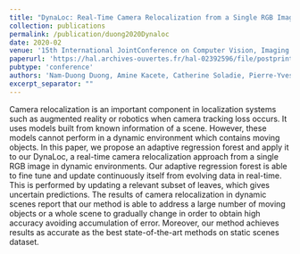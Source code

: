 ```yaml
---
title: "DynaLoc: Real-Time Camera Relocalization from a Single RGB Image in Dynamic Scenes based on an Adaptive Regression Forest"
collection: publications
permalink: /publication/duong2020Dynaloc
date: 2020-02
venue: '15th International JointConference on Computer Vision, Imaging and Computer Graphics Theory and Appli-cations, VISIGRAPP, 2020'
paperurl: 'https://hal.archives-ouvertes.fr/hal-02392596/file/postprint_visapp_id36_dynaloc.pdf'
pubtype: 'conference'
authors: 'Nam-Duong Duong, Amine Kacete, Catherine Soladie, Pierre-Yves Richard, Jérôme Royan'
excerpt_separator: ""
---
```

Camera relocalization is an important component in localization systems such as augmented reality or robotics when camera tracking loss occurs. It uses models built from known information of a scene. However, these models cannot perform in a dynamic environment which contains moving objects. In this paper, we propose an adaptive regression forest and apply it to our DynaLoc, a real-time camera relocalization approach from a single RGB image in dynamic environments. Our adaptive regression forest is able to fine tune and update continuously itself from evolving data in real-time. This is performed by updating a relevant subset of leaves, which gives uncertain predictions. The results of camera relocalization in dynamic scenes report that our method is able to address a large number of moving objects or a whole scene to gradually change in order to obtain high accuracy avoiding accumulation of error. Moreover, our method achieves results as accurate as the best state-of-the-art methods on static scenes dataset.
